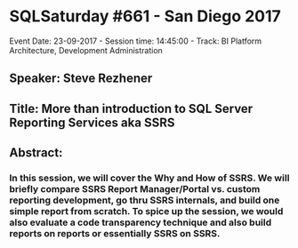 # SQLSaturday #661 - San Diego 2017
Event Date: 23-09-2017 - Session time: 14:45:00 - Track: BI Platform Architecture, Development  Administration
## Speaker: Steve Rezhener
## Title: More than introduction to SQL Server Reporting Services aka SSRS
## Abstract:
### In this session, we will cover the Why and How of SSRS. We will briefly compare SSRS Report Manager/Portal vs. custom reporting development, go thru SSRS internals, and build one simple report from scratch. To spice up the session, we would also evaluate a code transparency technique and also build reports on reports or essentially SSRS on SSRS.
